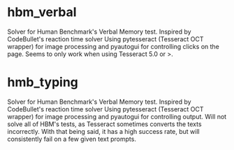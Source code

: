 # hbm_verbal
Solver for Human Benchmark's Verbal Memory test. Inspired by CodeBullet's reaction time solver
Using pytesseract (Tesseract OCT wrapper) for image processing and pyautogui for controlling clicks on the page.
Seems to only work when using Tesseract 5.0 or >.

# hmb_typing
Solver for Human Benchmark's Verbal Memory test. Inspired by CodeBullet's reaction time solver
Using pytesseract (Tesseract OCT wrapper) for image processing and pyautogui for controlling output.
Will not solve all of HBM's tests, as Tesseract sometimes converts the texts incorrectly. With that being said,
it has a high success rate, but will consistently fail on a few given text prompts.
